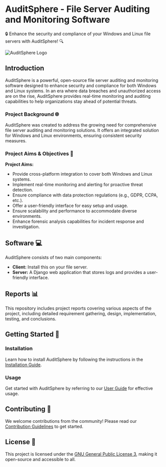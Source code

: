 # AuditSphere - File Server Auditing and Monitoring Software

🔒 Enhance the security and compliance of your Windows and Linux file servers with AuditSphere! 🔍

![AuditSphere Logo](link_to_logo.png)

## Introduction

AuditSphere is a powerful, open-source file server auditing and monitoring software designed to enhance security and compliance for both Windows and Linux systems. In an era where data breaches and unauthorized access are on the rise, AuditSphere provides real-time monitoring and auditing capabilities to help organizations stay ahead of potential threats.

### Project Background 🌐

AuditSphere was created to address the growing need for comprehensive file server auditing and monitoring solutions. It offers an integrated solution for Windows and Linux environments, ensuring consistent security measures.

### Project Aims & Objectives 🎯

**Project Aims:**
- Provide cross-platform integration to cover both Windows and Linux systems.
- Implement real-time monitoring and alerting for proactive threat detection.
- Ensure compliance with data protection regulations (e.g., GDPR, CCPA, etc.).
- Offer a user-friendly interface for easy setup and usage.
- Ensure scalability and performance to accommodate diverse environments.
- Enhance forensic analysis capabilities for incident response and investigation.

## Software 💻

AuditSphere consists of two main components:
- **Client:** Install this on your file server.
- **Server:** A Django web application that stores logs and provides a user-friendly interface.

## Reports 📊

This repository includes project reports covering various aspects of the project, including detailed requirement gathering, design, implementation, testing, and conclusions.

## Getting Started 🚀

### Installation

Learn how to install AuditSphere by following the instructions in the [Installation Guide](link_to_installation_guide.md).

### Usage

Get started with AuditSphere by referring to our [User Guide](link_to_user_guide.md) for effective usage.

## Contributing 🤝

We welcome contributions from the community! Please read our [Contribution Guidelines](link_to_contributing.md) to get started.

## License 📜

This project is licensed under the [GNU General Public License 3](LICENSE.txt), making it open-source and accessible to all.
